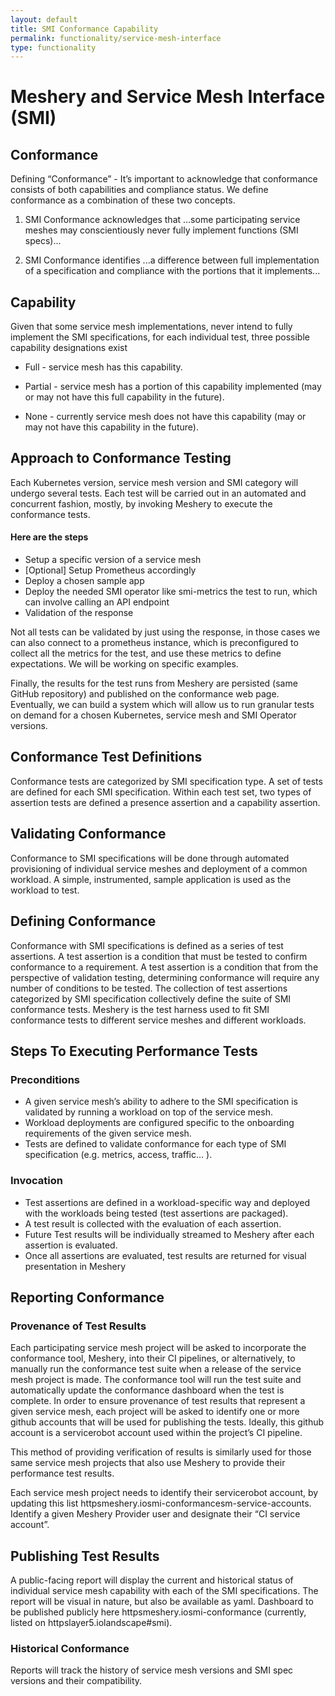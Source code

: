 ```yaml
---
layout: default
title: SMI Conformance Capability
permalink: functionality/service-mesh-interface
type: functionality
---
```


# Meshery and Service Mesh Interface (SMI)

## Conformance

Defining “Conformance” - It’s important to acknowledge that conformance consists of both capabilities and compliance status. We define conformance as a combination of these two concepts.

1. SMI Conformance acknowledges that
   ...some participating service meshes may conscientiously never fully implement functions (SMI specs)...

2. SMI Conformance identifies
   ...a difference between full implementation of a specification and compliance with the portions that it implements...

## Capability

Given that some service mesh implementations, never intend to fully implement the SMI specifications, for each individual test, three possible capability designations exist

- Full - service mesh has this capability.

- Partial - service mesh has a portion of this capability implemented (may or may not have this full capability in the future).

- None - currently service mesh does not have this capability (may or may not have this capability in the future).

## Approach to Conformance Testing

Each Kubernetes version, service mesh version and SMI category will undergo several tests. Each test will be carried out in an automated and concurrent fashion, mostly, by invoking Meshery to execute the conformance tests.

#### Here are the steps

- Setup a specific version of a service mesh
- [Optional] Setup Prometheus accordingly
- Deploy a chosen sample app
- Deploy the needed SMI operator like smi-metrics
  the test to run, which can involve calling an API endpoint
- Validation of the response

Not all tests can be validated by just using the response, in those cases we can also connect to a prometheus instance, which is preconfigured to collect all the metrics for the test, and use these metrics to define expectations. We will be working on specific examples.

Finally, the results for the test runs from Meshery are persisted (same GitHub repository) and published on the conformance web page. Eventually, we can build a system which will allow us to run granular tests on demand for a chosen Kubernetes, service mesh and SMI Operator versions.

## Conformance Test Definitions

Conformance tests are categorized by SMI specification type. A set of tests are defined for each SMI specification. Within each test set, two types of assertion tests are defined a presence assertion and a capability assertion.

## Validating Conformance

Conformance to SMI specifications will be done through automated provisioning of individual service meshes and deployment of a common workload. A simple, instrumented, sample application is used as the workload to test.

## Defining Conformance

Conformance with SMI specifications is defined as a series of test assertions. A test assertion is a condition that must be tested to confirm conformance to a requirement. A test assertion is a condition that from the perspective of validation testing, determining conformance will require any number of conditions to be tested. The collection of test assertions categorized by SMI specification collectively define the suite of SMI conformance tests. Meshery is the test harness used to fit SMI conformance tests to different service meshes and different workloads.

## Steps To Executing Performance Tests

### Preconditions

- A given service mesh’s ability to adhere to the SMI specification is validated by running a workload on top of the service mesh.
- Workload deployments are configured specific to the onboarding requirements of the given service mesh.
- Tests are defined to validate conformance for each type of SMI specification (e.g. metrics, access, traffic… ).

### Invocation

- Test assertions are defined in a workload-specific way and deployed with the workloads being tested (test assertions are packaged).
- A test result is collected with the evaluation of each assertion.
- Future Test results will be individually streamed to Meshery after each assertion is evaluated.
- Once all assertions are evaluated, test results are returned for visual presentation in Meshery

## Reporting Conformance

### Provenance of Test Results

Each participating service mesh project will be asked to incorporate the conformance tool, Meshery, into their CI pipelines, or alternatively, to manually run the conformance test suite when a release of the service mesh project is made. The conformance tool will run the test suite and automatically update the conformance dashboard when the test is complete.
In order to ensure provenance of test results that represent a given service mesh, each project will be asked to identify one or more github accounts that will be used for publishing the tests. Ideally, this github account is a servicerobot account used within the project’s CI pipeline.

This method of providing verification of results is similarly used for those same service mesh projects that also use Meshery to provide their performance test results.

Each service mesh project needs to identify their servicerobot account, by updating this list httpsmeshery.iosmi-conformancesm-service-accounts. Identify a given Meshery Provider user and designate their “CI service account”.

## Publishing Test Results

A public-facing report will display the current and historical status of individual service mesh capability with each of the SMI specifications. The report will be visual in nature, but also be available as yaml. Dashboard to be published publicly here httpsmeshery.iosmi-conformance (currently, listed on httpslayer5.iolandscape#smi).

### Historical Conformance

Reports will track the history of service mesh versions and SMI spec versions and their compatibility.
